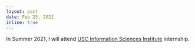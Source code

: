 ```yaml
---
layout: post
date: Feb 25, 2021
inline: true
---
```



In Summer 2021, I will attend [USC Information Sciences Institute](https://www.isi.edu/) internship.
